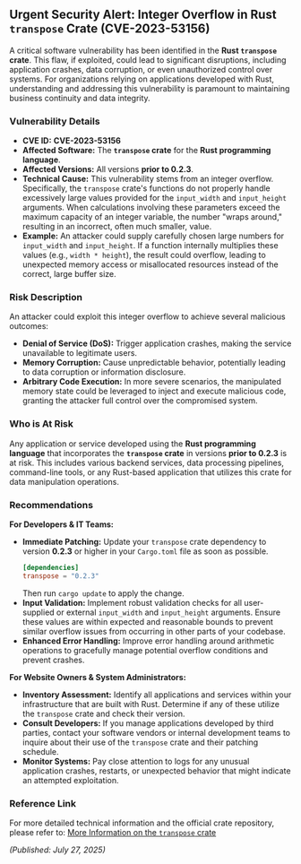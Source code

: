 ## Urgent Security Alert: Integer Overflow in **Rust `transpose` Crate** (**CVE-2023-53156**)

A critical software vulnerability has been identified in the **Rust `transpose` crate**. This flaw, if exploited, could lead to significant disruptions, including application crashes, data corruption, or even unauthorized control over systems. For organizations relying on applications developed with Rust, understanding and addressing this vulnerability is paramount to maintaining business continuity and data integrity.

### Vulnerability Details

*   **CVE ID:** **CVE-2023-53156**
*   **Affected Software:** The **`transpose` crate** for the **Rust programming language**.
*   **Affected Versions:** All versions **prior to 0.2.3**.
*   **Technical Cause:** This vulnerability stems from an integer overflow. Specifically, the `transpose` crate's functions do not properly handle excessively large values provided for the `input_width` and `input_height` arguments. When calculations involving these parameters exceed the maximum capacity of an integer variable, the number "wraps around," resulting in an incorrect, often much smaller, value.
*   **Example:** An attacker could supply carefully chosen large numbers for `input_width` and `input_height`. If a function internally multiplies these values (e.g., `width * height`), the result could overflow, leading to unexpected memory access or misallocated resources instead of the correct, large buffer size.

### Risk Description

An attacker could exploit this integer overflow to achieve several malicious outcomes:

*   **Denial of Service (DoS):** Trigger application crashes, making the service unavailable to legitimate users.
*   **Memory Corruption:** Cause unpredictable behavior, potentially leading to data corruption or information disclosure.
*   **Arbitrary Code Execution:** In more severe scenarios, the manipulated memory state could be leveraged to inject and execute malicious code, granting the attacker full control over the compromised system.

### Who is At Risk

Any application or service developed using the **Rust programming language** that incorporates the **`transpose` crate** in versions **prior to 0.2.3** is at risk. This includes various backend services, data processing pipelines, command-line tools, or any Rust-based application that utilizes this crate for data manipulation operations.

### Recommendations

**For Developers & IT Teams:**

*   **Immediate Patching:** Update your `transpose` crate dependency to version **0.2.3** or higher in your `Cargo.toml` file as soon as possible.
    ```toml
    [dependencies]
    transpose = "0.2.3"
    ```
    Then run `cargo update` to apply the change.
*   **Input Validation:** Implement robust validation checks for all user-supplied or external `input_width` and `input_height` arguments. Ensure these values are within expected and reasonable bounds to prevent similar overflow issues from occurring in other parts of your codebase.
*   **Enhanced Error Handling:** Improve error handling around arithmetic operations to gracefully manage potential overflow conditions and prevent crashes.

**For Website Owners & System Administrators:**

*   **Inventory Assessment:** Identify all applications and services within your infrastructure that are built with Rust. Determine if any of these utilize the `transpose` crate and check their version.
*   **Consult Developers:** If you manage applications developed by third parties, contact your software vendors or internal development teams to inquire about their use of the `transpose` crate and their patching schedule.
*   **Monitor Systems:** Pay close attention to logs for any unusual application crashes, restarts, or unexpected behavior that might indicate an attempted exploitation.

### Reference Link

For more detailed technical information and the official crate repository, please refer to:
[More Information on the `transpose` crate](https://crates.io/crates/transpose)

*(Published: July 27, 2025)*